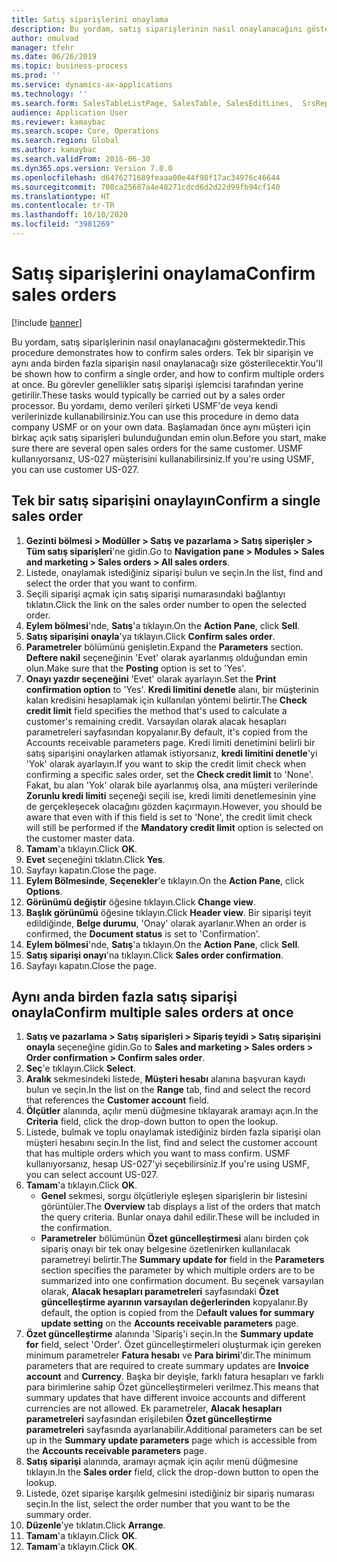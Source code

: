 ```yaml
---
title: Satış siparişlerini onaylama
description: Bu yordam, satış siparişlerinin nasıl onaylanacağını göstermektedir.
author: omulvad
manager: tfehr
ms.date: 06/26/2019
ms.topic: business-process
ms.prod: ''
ms.service: dynamics-ax-applications
ms.technology: ''
ms.search.form: SalesTableListPage, SalesTable, SalesEditLines,  SrsReportViewerForm, CustConfirmJournal, SysQueryForm, SysQueryFieldLookUp, SysLookup, SalesParmIdLookup, SalesUnconfirmedOrdersPart
audience: Application User
ms.reviewer: kamaybac
ms.search.scope: Core, Operations
ms.search.region: Global
ms.author: kamaybac
ms.search.validFrom: 2016-06-30
ms.dyn365.ops.version: Version 7.0.0
ms.openlocfilehash: d6476271689feaaa00e44f98f17ac34976c46644
ms.sourcegitcommit: 708ca25687a4e48271cdcd6d2d22d99fb94cf140
ms.translationtype: HT
ms.contentlocale: tr-TR
ms.lasthandoff: 10/10/2020
ms.locfileid: "3981269"
---
```

# <a name="confirm-sales-orders"></a><span data-ttu-id="9237b-103">Satış siparişlerini onaylama</span><span class="sxs-lookup"><span data-stu-id="9237b-103">Confirm sales orders</span></span>

[!include [banner](../../includes/banner.md)]

<span data-ttu-id="9237b-104">Bu yordam, satış siparişlerinin nasıl onaylanacağını göstermektedir.</span><span class="sxs-lookup"><span data-stu-id="9237b-104">This procedure demonstrates how to confirm sales orders.</span></span> <span data-ttu-id="9237b-105">Tek bir siparişin ve aynı anda birden fazla siparişin nasıl onaylanacağı size gösterilecektir.</span><span class="sxs-lookup"><span data-stu-id="9237b-105">You'll be shown how to confirm a single order, and how to confirm multiple orders at once.</span></span> <span data-ttu-id="9237b-106">Bu görevler genellikler satış siparişi işlemcisi tarafından yerine getirilir.</span><span class="sxs-lookup"><span data-stu-id="9237b-106">These tasks would typically be carried out by a sales order processor.</span></span> <span data-ttu-id="9237b-107">Bu yordamı, demo verileri şirketi USMF'de veya kendi verilerinizde kullanabilirsiniz.</span><span class="sxs-lookup"><span data-stu-id="9237b-107">You can use this procedure in demo data company USMF or on your own data.</span></span> <span data-ttu-id="9237b-108">Başlamadan önce aynı müşteri için birkaç açık satış siparişleri bulunduğundan emin olun.</span><span class="sxs-lookup"><span data-stu-id="9237b-108">Before you start, make sure there are several open sales orders for the same customer.</span></span> <span data-ttu-id="9237b-109">USMF kullanıyorsanız, US-027 müşterisini kullanabilirsiniz.</span><span class="sxs-lookup"><span data-stu-id="9237b-109">If you're using USMF, you can use customer US-027.</span></span>


## <a name="confirm-a-single-sales-order"></a><span data-ttu-id="9237b-110">Tek bir satış siparişini onaylayın</span><span class="sxs-lookup"><span data-stu-id="9237b-110">Confirm a single sales order</span></span>
1. <span data-ttu-id="9237b-111">**Gezinti bölmesi > Modüller > Satış ve pazarlama > Satış siperişler > Tüm satış siparişleri**'ne gidin.</span><span class="sxs-lookup"><span data-stu-id="9237b-111">Go to **Navigation pane > Modules > Sales and marketing > Sales orders > All sales orders**.</span></span>
2. <span data-ttu-id="9237b-112">Listede, onaylamak istediğiniz siparişi bulun ve seçin.</span><span class="sxs-lookup"><span data-stu-id="9237b-112">In the list, find and select the order that you want to confirm.</span></span>
3. <span data-ttu-id="9237b-113">Seçili siparişi açmak için satış siparişi numarasındaki bağlantıyı tıklatın.</span><span class="sxs-lookup"><span data-stu-id="9237b-113">Click the link on the sales order number to open the selected order.</span></span>
4. <span data-ttu-id="9237b-114">**Eylem bölmesi**'nde, **Satış**'a tıklayın.</span><span class="sxs-lookup"><span data-stu-id="9237b-114">On the **Action Pane**, click **Sell**.</span></span>
5. <span data-ttu-id="9237b-115">**Satış siparişini onayla**'ya tıklayın.</span><span class="sxs-lookup"><span data-stu-id="9237b-115">Click **Confirm sales order**.</span></span>
6. <span data-ttu-id="9237b-116">**Parametreler** bölümünü genişletin.</span><span class="sxs-lookup"><span data-stu-id="9237b-116">Expand the **Parameters** section.</span></span> <span data-ttu-id="9237b-117">**Deftere nakil** seçeneğinin 'Evet' olarak ayarlanmış olduğundan emin olun.</span><span class="sxs-lookup"><span data-stu-id="9237b-117">Make sure that the **Posting** option is set to 'Yes'.</span></span>  
7. <span data-ttu-id="9237b-118">**Onayı yazdır seçeneğini** 'Evet' olarak ayarlayın.</span><span class="sxs-lookup"><span data-stu-id="9237b-118">Set the **Print confirmation option** to 'Yes'.</span></span> <span data-ttu-id="9237b-119">**Kredi limitini denetle** alanı, bir müşterinin kalan kredisini hesaplamak için kullanılan yöntemi belirtir.</span><span class="sxs-lookup"><span data-stu-id="9237b-119">The **Check credit limit** field specifies the method that's used to calculate a customer's remaining credit.</span></span> <span data-ttu-id="9237b-120">Varsayılan olarak alacak hesapları parametreleri sayfasından kopyalanır.</span><span class="sxs-lookup"><span data-stu-id="9237b-120">By default, it's copied from the Accounts receivable parameters page.</span></span> <span data-ttu-id="9237b-121">Kredi limiti denetimini belirli bir satış siparişini onaylarken atlamak istiyorsanız, **kredi limitini denetle**'yi 'Yok' olarak ayarlayın.</span><span class="sxs-lookup"><span data-stu-id="9237b-121">If you want to skip the credit limit check when confirming a specific sales order, set the **Check credit limit** to 'None'.</span></span> <span data-ttu-id="9237b-122">Fakat, bu alan 'Yok' olarak bile ayarlanmış olsa, ana müşteri verilerinde **Zorunlu kredi limiti** seçeneği seçili ise, kredi limiti denetlemesinin yine de gerçekleşecek olacağını gözden kaçırmayın.</span><span class="sxs-lookup"><span data-stu-id="9237b-122">However, you should be aware that even with if this field is set to 'None', the credit limit check will still be performed if the **Mandatory credit limit** option is selected on the customer master data.</span></span> 
8. <span data-ttu-id="9237b-123">**Tamam**'a tıklayın.</span><span class="sxs-lookup"><span data-stu-id="9237b-123">Click **OK**.</span></span>
9. <span data-ttu-id="9237b-124">**Evet** seçeneğini tıklatın.</span><span class="sxs-lookup"><span data-stu-id="9237b-124">Click **Yes**.</span></span>
10. <span data-ttu-id="9237b-125">Sayfayı kapatın.</span><span class="sxs-lookup"><span data-stu-id="9237b-125">Close the page.</span></span>
11. <span data-ttu-id="9237b-126">**Eylem Bölmesinde**, **Seçenekler**'e tıklayın.</span><span class="sxs-lookup"><span data-stu-id="9237b-126">On the **Action Pane**, click **Options**.</span></span>
12. <span data-ttu-id="9237b-127">**Görünümü değiştir** öğesine tıklayın.</span><span class="sxs-lookup"><span data-stu-id="9237b-127">Click **Change view**.</span></span>
13. <span data-ttu-id="9237b-128">**Başlık görünümü** öğesine tıklayın.</span><span class="sxs-lookup"><span data-stu-id="9237b-128">Click **Header view**.</span></span> <span data-ttu-id="9237b-129">Bir siparişi teyit edildiğinde, **Belge durumu**, 'Onay' olarak ayarlanır.</span><span class="sxs-lookup"><span data-stu-id="9237b-129">When an order is confirmed, the **Document status** is set to 'Confirmation'.</span></span> 
14. <span data-ttu-id="9237b-130">**Eylem bölmesi**'nde, **Satış**'a tıklayın.</span><span class="sxs-lookup"><span data-stu-id="9237b-130">On the **Action Pane**, click **Sell**.</span></span>
15. <span data-ttu-id="9237b-131">**Satış siparişi onayı**'na tıklayın.</span><span class="sxs-lookup"><span data-stu-id="9237b-131">Click **Sales order confirmation**.</span></span>
16. <span data-ttu-id="9237b-132">Sayfayı kapatın.</span><span class="sxs-lookup"><span data-stu-id="9237b-132">Close the page.</span></span>

## <a name="confirm-multiple-sales-orders-at-once"></a><span data-ttu-id="9237b-133">Aynı anda birden fazla satış siparişi onayla</span><span class="sxs-lookup"><span data-stu-id="9237b-133">Confirm multiple sales orders at once</span></span>
1. <span data-ttu-id="9237b-134">**Satış ve pazarlama > Satış siparişleri > Sipariş teyidi > Satış siparişini onayla** seçeneğine gidin.</span><span class="sxs-lookup"><span data-stu-id="9237b-134">Go to **Sales and marketing > Sales orders > Order confirmation > Confirm sales order**.</span></span>
2. <span data-ttu-id="9237b-135">**Seç**'e tıklayın.</span><span class="sxs-lookup"><span data-stu-id="9237b-135">Click **Select**.</span></span>
3. <span data-ttu-id="9237b-136">**Aralık** sekmesindeki listede, **Müşteri hesabı** alanına başvuran kaydı bulun ve seçin.</span><span class="sxs-lookup"><span data-stu-id="9237b-136">In the list on the **Range** tab, find and select the record that references the **Customer account** field.</span></span>
4. <span data-ttu-id="9237b-137">**Ölçütler** alanında, açılır menü düğmesine tıklayarak aramayı açın.</span><span class="sxs-lookup"><span data-stu-id="9237b-137">In the **Criteria** field, click the drop-down button to open the lookup.</span></span>
5. <span data-ttu-id="9237b-138">Listede, bulmak ve toplu onaylamak istediğiniz birden fazla siparişi olan müşteri hesabını seçin.</span><span class="sxs-lookup"><span data-stu-id="9237b-138">In the list, find and select the customer account that has multiple orders which you want to mass confirm.</span></span> <span data-ttu-id="9237b-139">USMF kullanıyorsanız, hesap US-027'yi seçebilirsiniz.</span><span class="sxs-lookup"><span data-stu-id="9237b-139">If you're using USMF, you can select account US-027.</span></span>  
6. <span data-ttu-id="9237b-140">**Tamam**'a tıklayın.</span><span class="sxs-lookup"><span data-stu-id="9237b-140">Click **OK**.</span></span>
    - <span data-ttu-id="9237b-141">**Genel** sekmesi, sorgu ölçütleriyle eşleşen siparişlerin bir listesini görüntüler.</span><span class="sxs-lookup"><span data-stu-id="9237b-141">The **Overview** tab displays a list of the orders that match the query criteria.</span></span> <span data-ttu-id="9237b-142">Bunlar onaya dahil edilir.</span><span class="sxs-lookup"><span data-stu-id="9237b-142">These will be included in the confirmation.</span></span>  
    - <span data-ttu-id="9237b-143">**Parametreler** bölümünün **Özet güncelleştirmesi** alanı birden çok sipariş onayı bir tek onay belgesine özetlenirken kullanılacak parametreyi belirtir.</span><span class="sxs-lookup"><span data-stu-id="9237b-143">The **Summary update for** field in the **Parameters** section specifies the parameter by which multiple orders are to be summarized into one confirmation document.</span></span> <span data-ttu-id="9237b-144">Bu seçenek varsayılan olarak, **Alacak hesapları parametreleri** sayfasındaki **Özet güncelleştirme ayarının varsayılan değerlerinden** kopyalanır.</span><span class="sxs-lookup"><span data-stu-id="9237b-144">By default, the option is copied from the D**efault values for summary update setting** on the **Accounts receivable parameters** page.</span></span>  
7. <span data-ttu-id="9237b-145">**Özet güncelleştirme** alanında 'Sipariş'i seçin.</span><span class="sxs-lookup"><span data-stu-id="9237b-145">In the **Summary update for** field, select 'Order'.</span></span> <span data-ttu-id="9237b-146">Özet güncelleştirmeleri oluşturmak için gereken minimum parametreler **Fatura hesabı** ve **Para birimi**'dir.</span><span class="sxs-lookup"><span data-stu-id="9237b-146">The minimum parameters that are required to create summary updates are **Invoice account** and **Currency**.</span></span> <span data-ttu-id="9237b-147">Başka bir deyişle, farklı fatura hesapları ve farklı para birimlerine sahip Özet güncelleştirmeleri verilmez.</span><span class="sxs-lookup"><span data-stu-id="9237b-147">This means that summary updates that have different invoice accounts and different currencies are not allowed.</span></span> <span data-ttu-id="9237b-148">Ek parametreler, **Alacak hesapları parametreleri** sayfasından erişilebilen **Özet güncelleştirme parametreleri** sayfasında ayarlanabilir.</span><span class="sxs-lookup"><span data-stu-id="9237b-148">Additional parameters can be set up in the **Summary update parameters** page which is accessible from the **Accounts receivable parameters** page.</span></span> 
8. <span data-ttu-id="9237b-149">**Satış siparişi** alanında, aramayı açmak için açılır menü düğmesine tıklayın.</span><span class="sxs-lookup"><span data-stu-id="9237b-149">In the **Sales order** field, click the drop-down button to open the lookup.</span></span>
9. <span data-ttu-id="9237b-150">Listede, özet siparişe karşılık gelmesini istediğiniz bir sipariş numarası seçin.</span><span class="sxs-lookup"><span data-stu-id="9237b-150">In the list, select the order number that you want to be the summary order.</span></span>
10. <span data-ttu-id="9237b-151">**Düzenle**'ye tıklatın.</span><span class="sxs-lookup"><span data-stu-id="9237b-151">Click **Arrange**.</span></span>
11. <span data-ttu-id="9237b-152">**Tamam**'a tıklayın.</span><span class="sxs-lookup"><span data-stu-id="9237b-152">Click **OK**.</span></span>
12. <span data-ttu-id="9237b-153">**Tamam**'a tıklayın.</span><span class="sxs-lookup"><span data-stu-id="9237b-153">Click **OK**.</span></span>


